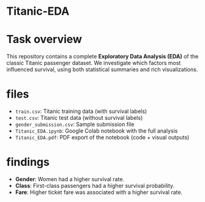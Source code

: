 # Titanic-EDA
# Task overview 
This repository contains a complete **Exploratory Data Analysis (EDA)** of the classic Titanic passenger dataset. We investigate which factors most influenced survival, using both statistical summaries and rich visualizations.
# files 
- `train.csv`: Titanic training data (with survival labels)
- `test.csv`: Titanic test data (without survival labels)
- `gender_submission.csv`: Sample submission file
- `Titanic_EDA.ipynb`: Google Colab notebook with the full analysis
- `Titanic_EDA.pdf`: PDF export of the notebook (code + visual outputs)
# findings 
- **Gender**: Women had a higher survival rate.
- **Class**: First-class passengers had a higher survival probability.
- **Fare**: Higher ticket fare was associated with a higher survival rate.
  
